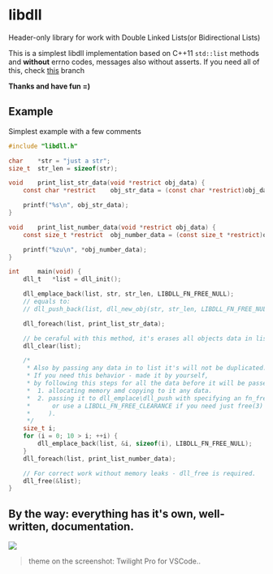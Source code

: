 # libdll

Header-only library for work with Double Linked Lists(or Bidirectional Lists)

This is a simplest libdll implementation based on C++11 `std::list` methods and **without** errno codes, messages also without asserts.
If you need all of this, check [this](https://github.com/Iipal/libdll/tree/empty-objs.) branch

**Thanks and have fun =)**

## Example
Simplest example with a few comments
```c
#include "libdll.h"

char    *str = "just a str";
size_t  str_len = sizeof(str);

void    print_list_str_data(void *restrict obj_data) {
    const char *restrict    obj_str_data = (const char *restrict)obj_data;

    printf("%s\n", obj_str_data);
}

void    print_list_number_data(void *restrict obj_data) {
    const size_t *restrict  obj_number_data = (const size_t *restrict)obj_data;

    printf("%zu\n", *obj_number_data);
}

int     main(void) {
    dll_t   *list = dll_init();

    dll_emplace_back(list, str, str_len, LIBDLL_FN_FREE_NULL);
    // equals to:
    // dll_push_back(list, dll_new_obj(str, str_len, LIBDLL_FN_FREE_NULL));

    dll_foreach(list, print_list_str_data);

    // be ceraful with this method, it's erases all objects data in list
    dll_clear(list);

    /*
     * Also by passing any data in to list it's will not be duplicated.
     * If you need this behavior - made it by yourself,
     * by following this steps for all the data before it will be passed to the list:
     *  1. allocating memory amd copying to it any data.
     *  2. passing it to dll_emplace\dll_push with specifying an fn_free function(
     *      or use a LIBDLL_FN_FREE_CLEARANCE if you need just free(3) apply to allocated data
     *     ).
     */
    size_t i;
    for (i = 0; 10 > i; ++i) {
        dll_emplace_back(list, &i, sizeof(i), LIBDLL_FN_FREE_NULL);
    }
    dll_foreach(list, print_list_number_data);

    // For correct work without memory leaks - dll_free is required.
    dll_free(&list);
}

```

## By the way: everything has it's own, well-written, documentation.
![](https://i.ibb.co/kXBDNZm/Screenshot-2021-02-19-213753.png)
> theme on the screenshot: Twilight Pro for VSCode..
